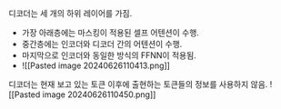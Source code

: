 
디코더는 세 개의 하위 레이어를 가짐.
 - 가장 아래층에는 마스킹이 적용된 셀프 어텐션이 수행.
 - 중간층에는 인코더와 디코더 간의 어텐션이 수행.
 - 마지막으로 인코더와 동일한 방식의 FFNN이 적용됨.
 - ![[Pasted image 20240626110413.png]]

디코더는 현재 보고 있는 토큰 이후에 출현하는 토큰들의 정보를 사용하지 않음.
![[Pasted image 20240626110450.png]]
